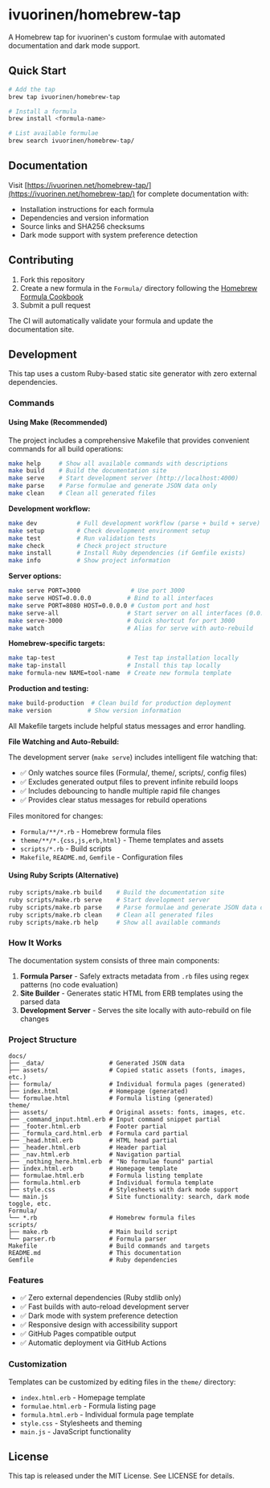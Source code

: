# ivuorinen/homebrew-tap

A Homebrew tap for ivuorinen's custom formulae with automated documentation and dark mode support.

## Quick Start

```bash
# Add the tap
brew tap ivuorinen/homebrew-tap

# Install a formula
brew install <formula-name>

# List available formulae
brew search ivuorinen/homebrew-tap/
```

## Documentation

Visit [https://ivuorinen.net/homebrew-tap/](https://ivuorinen.net/homebrew-tap/) for complete documentation with:
- Installation instructions for each formula
- Dependencies and version information
- Source links and SHA256 checksums
- Dark mode support with system preference detection

## Contributing

1. Fork this repository
2. Create a new formula in the `Formula/` directory following the [Homebrew Formula Cookbook](https://docs.brew.sh/Formula-Cookbook)
3. Submit a pull request

The CI will automatically validate your formula and update the documentation site.

## Development

This tap uses a custom Ruby-based static site generator with zero external dependencies.

### Commands

#### Using Make (Recommended)

The project includes a comprehensive Makefile that provides convenient commands for all build operations:

```bash
make help     # Show all available commands with descriptions
make build    # Build the documentation site
make serve    # Start development server (http://localhost:4000)
make parse    # Parse formulae and generate JSON data only
make clean    # Clean all generated files
```

**Development workflow:**
```bash
make dev           # Full development workflow (parse + build + serve)
make setup         # Check development environment setup
make test          # Run validation tests
make check         # Check project structure
make install       # Install Ruby dependencies (if Gemfile exists)
make info          # Show project information
```

**Server options:**
```bash
make serve PORT=3000              # Use port 3000
make serve HOST=0.0.0.0          # Bind to all interfaces
make serve PORT=8080 HOST=0.0.0.0 # Custom port and host
make serve-all                   # Start server on all interfaces (0.0.0.0)
make serve-3000                  # Quick shortcut for port 3000
make watch                       # Alias for serve with auto-rebuild
```

**Homebrew-specific targets:**
```bash
make tap-test                    # Test tap installation locally
make tap-install                 # Install this tap locally
make formula-new NAME=tool-name  # Create new formula template
```

**Production and testing:**
```bash
make build-production  # Clean build for production deployment
make version          # Show version information
```

All Makefile targets include helpful status messages and error handling.

**File Watching and Auto-Rebuild:**

The development server (`make serve`) includes intelligent file watching that:
- ✅ Only watches source files (Formula/, theme/, scripts/, config files)
- ✅ Excludes generated output files to prevent infinite rebuild loops
- ✅ Includes debouncing to handle multiple rapid file changes
- ✅ Provides clear status messages for rebuild operations

Files monitored for changes:
- `Formula/**/*.rb` - Homebrew formula files
- `theme/**/*.{css,js,erb,html}` - Theme templates and assets
- `scripts/*.rb` - Build scripts
- `Makefile`, `README.md`, `Gemfile` - Configuration files

#### Using Ruby Scripts (Alternative)

```bash
ruby scripts/make.rb build    # Build the documentation site
ruby scripts/make.rb serve    # Start development server
ruby scripts/make.rb parse    # Parse formulae and generate JSON data only
ruby scripts/make.rb clean    # Clean all generated files
ruby scripts/make.rb help     # Show all available commands
```

### How It Works

The documentation system consists of three main components:

1. **Formula Parser** - Safely extracts metadata from `.rb` files using regex patterns (no code evaluation)
2. **Site Builder** - Generates static HTML from ERB templates using the parsed data
3. **Development Server** - Serves the site locally with auto-rebuild on file changes

### Project Structure

```
docs/
├── _data/                  # Generated JSON data
├── assets/                 # Copied static assets (fonts, images, etc.)
├── formula/                # Individual formula pages (generated)
├── index.html              # Homepage (generated)
└── formulae.html           # Formula listing (generated)
theme/
├── assets/                 # Original assets: fonts, images, etc.
├── _command_input.html.erb # Input command snippet partial
├── _footer.html.erb        # Footer partial
├── _formula_card.html.erb  # Formula card partial
├── _head.html.erb          # HTML head partial
├── _header.html.erb        # Header partial
├── _nav.html.erb           # Navigation partial
├── _nothing_here.html.erb  # "No formulae found" partial
├── index.html.erb          # Homepage template
├── formulae.html.erb       # Formula listing template
├── formula.html.erb        # Individual formula template
├── style.css               # Stylesheets with dark mode support
└── main.js                 # Site functionality: search, dark mode toggle, etc.
Formula/
└── *.rb                    # Homebrew formula files
scripts/
├── make.rb                 # Main build script
└── parser.rb               # Formula parser
Makefile                    # Build commands and targets
README.md                   # This documentation
Gemfile                     # Ruby dependencies
```

### Features

- ✅ Zero external dependencies (Ruby stdlib only)
- ✅ Fast builds with auto-reload development server
- ✅ Dark mode with system preference detection
- ✅ Responsive design with accessibility support
- ✅ GitHub Pages compatible output
- ✅ Automatic deployment via GitHub Actions

### Customization

Templates can be customized by editing files in the `theme/` directory:
- `index.html.erb` - Homepage template
- `formulae.html.erb` - Formula listing page
- `formula.html.erb` - Individual formula page template
- `style.css` - Stylesheets and theming
- `main.js` - JavaScript functionality

## License

This tap is released under the MIT License. See LICENSE for details.
